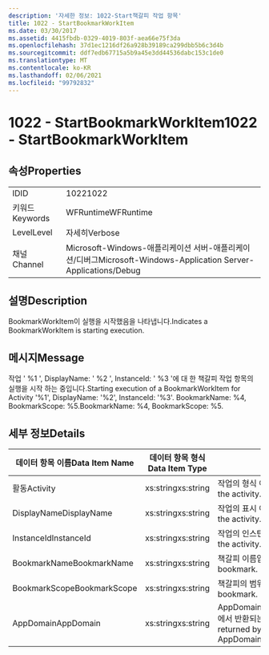 ```yaml
---
description: '자세한 정보: 1022-Start책갈피 작업 항목'
title: 1022 - StartBookmarkWorkItem
ms.date: 03/30/2017
ms.assetid: 4415fbdb-0329-4019-803f-aea66e75f3da
ms.openlocfilehash: 37d1ec1216df26a928b39189ca299dbb5b6c3d4b
ms.sourcegitcommit: ddf7edb67715a5b9a45e3dd44536dabc153c1de0
ms.translationtype: MT
ms.contentlocale: ko-KR
ms.lasthandoff: 02/06/2021
ms.locfileid: "99792832"
---
```

# <a name="1022---startbookmarkworkitem"></a><span data-ttu-id="bf0e2-103">1022 - StartBookmarkWorkItem</span><span class="sxs-lookup"><span data-stu-id="bf0e2-103">1022 - StartBookmarkWorkItem</span></span>

## <a name="properties"></a><span data-ttu-id="bf0e2-104">속성</span><span class="sxs-lookup"><span data-stu-id="bf0e2-104">Properties</span></span>  
  
|||  
|-|-|  
|<span data-ttu-id="bf0e2-105">ID</span><span class="sxs-lookup"><span data-stu-id="bf0e2-105">ID</span></span>|<span data-ttu-id="bf0e2-106">1022</span><span class="sxs-lookup"><span data-stu-id="bf0e2-106">1022</span></span>|  
|<span data-ttu-id="bf0e2-107">키워드</span><span class="sxs-lookup"><span data-stu-id="bf0e2-107">Keywords</span></span>|<span data-ttu-id="bf0e2-108">WFRuntime</span><span class="sxs-lookup"><span data-stu-id="bf0e2-108">WFRuntime</span></span>|  
|<span data-ttu-id="bf0e2-109">Level</span><span class="sxs-lookup"><span data-stu-id="bf0e2-109">Level</span></span>|<span data-ttu-id="bf0e2-110">자세히</span><span class="sxs-lookup"><span data-stu-id="bf0e2-110">Verbose</span></span>|  
|<span data-ttu-id="bf0e2-111">채널</span><span class="sxs-lookup"><span data-stu-id="bf0e2-111">Channel</span></span>|<span data-ttu-id="bf0e2-112">Microsoft-Windows-애플리케이션 서버-애플리케이션/디버그</span><span class="sxs-lookup"><span data-stu-id="bf0e2-112">Microsoft-Windows-Application Server-Applications/Debug</span></span>|  
  
## <a name="description"></a><span data-ttu-id="bf0e2-113">설명</span><span class="sxs-lookup"><span data-stu-id="bf0e2-113">Description</span></span>  

 <span data-ttu-id="bf0e2-114">BookmarkWorkItem이 실행을 시작했음을 나타냅니다.</span><span class="sxs-lookup"><span data-stu-id="bf0e2-114">Indicates a BookmarkWorkItem is starting execution.</span></span>  
  
## <a name="message"></a><span data-ttu-id="bf0e2-115">메시지</span><span class="sxs-lookup"><span data-stu-id="bf0e2-115">Message</span></span>  

 <span data-ttu-id="bf0e2-116">작업 ' %1 ', DisplayName: ' %2 ', InstanceId: ' %3 '에 대 한 책갈피 작업 항목의 실행을 시작 하는 중입니다.</span><span class="sxs-lookup"><span data-stu-id="bf0e2-116">Starting execution of a BookmarkWorkItem for Activity '%1', DisplayName: '%2', InstanceId: '%3'.</span></span>  <span data-ttu-id="bf0e2-117">BookmarkName: %4, BookmarkScope: %5.</span><span class="sxs-lookup"><span data-stu-id="bf0e2-117">BookmarkName: %4, BookmarkScope: %5.</span></span>  
  
## <a name="details"></a><span data-ttu-id="bf0e2-118">세부 정보</span><span class="sxs-lookup"><span data-stu-id="bf0e2-118">Details</span></span>  
  
|<span data-ttu-id="bf0e2-119">데이터 항목 이름</span><span class="sxs-lookup"><span data-stu-id="bf0e2-119">Data Item Name</span></span>|<span data-ttu-id="bf0e2-120">데이터 항목 형식</span><span class="sxs-lookup"><span data-stu-id="bf0e2-120">Data Item Type</span></span>|<span data-ttu-id="bf0e2-121">설명</span><span class="sxs-lookup"><span data-stu-id="bf0e2-121">Description</span></span>|  
|--------------------|--------------------|-----------------|  
|<span data-ttu-id="bf0e2-122">활동</span><span class="sxs-lookup"><span data-stu-id="bf0e2-122">Activity</span></span>|<span data-ttu-id="bf0e2-123">xs:string</span><span class="sxs-lookup"><span data-stu-id="bf0e2-123">xs:string</span></span>|<span data-ttu-id="bf0e2-124">작업의 형식 이름입니다.</span><span class="sxs-lookup"><span data-stu-id="bf0e2-124">The type name of the activity.</span></span>|  
|<span data-ttu-id="bf0e2-125">DisplayName</span><span class="sxs-lookup"><span data-stu-id="bf0e2-125">DisplayName</span></span>|<span data-ttu-id="bf0e2-126">xs:string</span><span class="sxs-lookup"><span data-stu-id="bf0e2-126">xs:string</span></span>|<span data-ttu-id="bf0e2-127">작업의 표시 이름입니다.</span><span class="sxs-lookup"><span data-stu-id="bf0e2-127">The display name of the activity.</span></span>|  
|<span data-ttu-id="bf0e2-128">InstanceId</span><span class="sxs-lookup"><span data-stu-id="bf0e2-128">InstanceId</span></span>|<span data-ttu-id="bf0e2-129">xs:string</span><span class="sxs-lookup"><span data-stu-id="bf0e2-129">xs:string</span></span>|<span data-ttu-id="bf0e2-130">작업의 인스턴스 ID입니다.</span><span class="sxs-lookup"><span data-stu-id="bf0e2-130">The instance id of the activity.</span></span>|  
|<span data-ttu-id="bf0e2-131">BookmarkName</span><span class="sxs-lookup"><span data-stu-id="bf0e2-131">BookmarkName</span></span>|<span data-ttu-id="bf0e2-132">xs:string</span><span class="sxs-lookup"><span data-stu-id="bf0e2-132">xs:string</span></span>|<span data-ttu-id="bf0e2-133">책갈피 이름입니다.</span><span class="sxs-lookup"><span data-stu-id="bf0e2-133">The name of the bookmark.</span></span>|  
|<span data-ttu-id="bf0e2-134">BookmarkScope</span><span class="sxs-lookup"><span data-stu-id="bf0e2-134">BookmarkScope</span></span>|<span data-ttu-id="bf0e2-135">xs:string</span><span class="sxs-lookup"><span data-stu-id="bf0e2-135">xs:string</span></span>|<span data-ttu-id="bf0e2-136">책갈피의 범위입니다.</span><span class="sxs-lookup"><span data-stu-id="bf0e2-136">The scope of the bookmark.</span></span>|  
|<span data-ttu-id="bf0e2-137">AppDomain</span><span class="sxs-lookup"><span data-stu-id="bf0e2-137">AppDomain</span></span>|<span data-ttu-id="bf0e2-138">xs:string</span><span class="sxs-lookup"><span data-stu-id="bf0e2-138">xs:string</span></span>|<span data-ttu-id="bf0e2-139">AppDomain.CurrentDomain.FriendlyName에서 반환되는 문자열입니다.</span><span class="sxs-lookup"><span data-stu-id="bf0e2-139">The string returned by AppDomain.CurrentDomain.FriendlyName.</span></span>|

